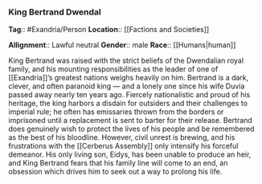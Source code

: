 ### King Bertrand Dwendal
**Tag**:: #Exandria/Person
**Location**:: [[Factions and Societies]]

**Allignment**:: Lawful neutral
**Gender**:: male
**Race**:: [[Humans|human]]

King Bertrand was raised with the strict beliefs of the Dwendalian royal family, and his mounting responsibilities as the leader of one of [[Exandria]]’s greatest nations weighs heavily on him. Bertrand is a dark, clever, and often paranoid king — and a lonely one since his wife Duvia passed away nearly ten years ago. Fiercely nationalistic and proud of his heritage, the king harbors a disdain for outsiders and their challenges to imperial rule; he often has emissaries thrown from the borders or imprisoned until a replacement is sent to barter for their release. Bertrand does genuinely wish to protect the lives of his people and be remembered as the best of his bloodline. However, civil unrest is brewing, and his frustrations with the [[Cerberus Assembly]] only intensify his forceful demeanor. His only living son, Eidys, has been unable to produce an heir, and King Bertrand fears that his family line will come to an end, an obsession which drives him to seek out a way to prolong his life.